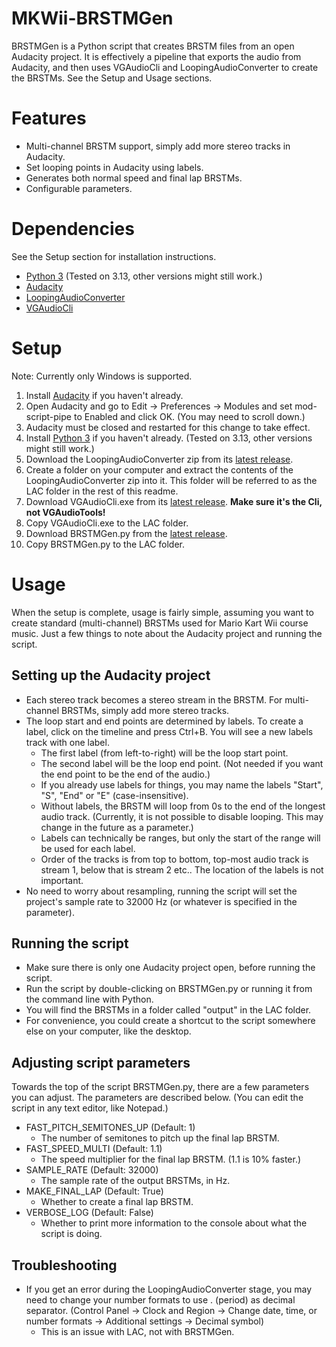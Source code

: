 # MKWii-BRSTMGen
BRSTMGen is a Python script that creates BRSTM files from an open Audacity project. It is effectively a pipeline that exports the audio from Audacity, and then uses VGAudioCli and LoopingAudioConverter to create the BRSTMs. See the Setup and Usage sections.

# Features
- Multi-channel BRSTM support, simply add more stereo tracks in Audacity.
- Set looping points in Audacity using labels.
- Generates both normal speed and final lap BRSTMs.
- Configurable parameters.

# Dependencies
See the Setup section for installation instructions.
- [Python 3](https://www.python.org/) (Tested on 3.13, other versions might still work.)
- [Audacity](https://www.audacityteam.org/)
- [LoopingAudioConverter](https://github.com/libertyernie/LoopingAudioConverter)
- [VGAudioCli](https://github.com/Thealexbarney/VGAudio)

# Setup
Note: Currently only Windows is supported.

1. Install [Audacity](https://www.audacityteam.org/) if you haven't already.
2. Open Audacity and go to Edit -> Preferences -> Modules and set mod-script-pipe to Enabled and click OK. (You may need to scroll down.)
3. Audacity must be closed and restarted for this change to take effect.
4. Install [Python 3](https://www.python.org/) if you haven't already. (Tested on 3.13, other versions might still work.)
5. Download the LoopingAudioConverter zip from its [latest release](https://github.com/libertyernie/LoopingAudioConverter/releases/latest).
6. Create a folder on your computer and extract the contents of the LoopingAudioConverter zip into it. This folder will be referred to as the LAC folder in the rest of this readme.
7. Download VGAudioCli.exe from its [latest release](https://github.com/Thealexbarney/VGAudio/releases/latest). **Make sure it's the Cli, not VGAudioTools!**
8. Copy VGAudioCli.exe to the LAC folder.
9. Download BRSTMGen.py from the [latest release](https://github.com/KevinVG207/MKWii-BRSTMGen/releases/latest).
10. Copy BRSTMGen.py to the LAC folder.

# Usage
When the setup is complete, usage is fairly simple, assuming you want to create standard (multi-channel) BRSTMs used for Mario Kart Wii course music. Just a few things to note about the Audacity project and running the script.
## Setting up the Audacity project
- Each stereo track becomes a stereo stream in the BRSTM. For multi-channel BRSTMs, simply add more stereo tracks.
- The loop start and end points are determined by labels. To create a label, click on the timeline and press Ctrl+B. You will see a new labels track with one label.
  - The first label (from left-to-right) will be the loop start point.
  - The second label will be the loop end point. (Not needed if you want the end point to be the end of the audio.)
  - If you already use labels for things, you may name the labels "Start", "S", "End" or "E" (case-insensitive).
  - Without labels, the BRSTM will loop from 0s to the end of the longest audio track. (Currently, it is not possible to disable looping. This may change in the future as a parameter.)
  - Labels can technically be ranges, but only the start of the range will be used for each label.
  - Order of the tracks is from top to bottom, top-most audio track is stream 1, below that is stream 2 etc.. The location of the labels is not important.
- No need to worry about resampling, running the script will set the project's sample rate to 32000 Hz (or whatever is specified in the parameter).

## Running the script
- Make sure there is only one Audacity project open, before running the script.
- Run the script by double-clicking on BRSTMGen.py or running it from the command line with Python.
- You will find the BRSTMs in a folder called "output" in the LAC folder.
- For convenience, you could create a shortcut to the script somewhere else on your computer, like the desktop.

## Adjusting script parameters
Towards the top of the script BRSTMGen.py, there are a few parameters you can adjust. The parameters are described below. (You can edit the script in any text editor, like Notepad.)
- FAST_PITCH_SEMITONES_UP (Default: 1)
  - The number of semitones to pitch up the final lap BRSTM.
- FAST_SPEED_MULTI (Default: 1.1)
  - The speed multiplier for the final lap BRSTM. (1.1 is 10% faster.)
- SAMPLE_RATE (Default: 32000)
  - The sample rate of the output BRSTMs, in Hz.
- MAKE_FINAL_LAP (Default: True)
  - Whether to create a final lap BRSTM.
- VERBOSE_LOG (Default: False)
  - Whether to print more information to the console about what the script is doing.

## Troubleshooting
- If you get an error during the LoopingAudioConverter stage, you may need to change your number formats to use . (period) as decimal separator. (Control Panel -> Clock and Region -> Change date, time, or number formats -> Additional settings -> Decimal symbol)
  - This is an issue with LAC, not with BRSTMGen.